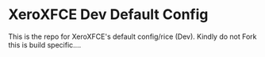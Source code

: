 # XeroXFCE Dev Default Config

This is the repo for XeroXFCE's default config/rice (Dev). Kindly do not Fork this is build specific....

